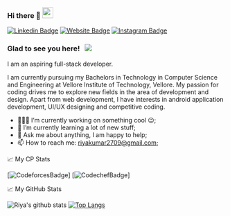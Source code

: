 ### Hi there 👋 <img src="https://media.giphy.com/media/hvRJCLFzcasrR4ia7z/giphy.gif" width="25px">

[![Linkedin Badge](https://img.shields.io/badge/-LinkedIn-0e76a8?style=flat-square&logo=Linkedin&logoColor=white)](https://www.linkedin.com/in/riya-kumar-1730881b6/)
[![Website Badge](https://img.shields.io/badge/Website-3b5998?style=flat-square&logo=google-chrome&logoColor=white)](https://riyakumar00.github.io/My-Portfolio/)
[![Instagram Badge](https://img.shields.io/badge/-Instagram-e4405f?style=flat-square&logo=Instagram&logoColor=white)](https://www.instagram.com/x._riyu_.x/)

### Glad to see you here! &nbsp; ![](https://visitor-badge.glitch.me/badge?page_id=RiyaKumar00.RiyaKumar00)

I am an aspiring full-stack developer.

I am currently pursuing my Bachelors in Technology in Computer Science and Engineering at Vellore Institute of Technology, Vellore. My passion for coding drives me to explore new fields in the area of development and design. Apart from web development, I have interests in android application development, UI/UX designing and competitive coding.

 - 👨🏽‍💻 I’m currently working on something cool :wink:;
 - 🌱 I’m currently learning a lot of new stuff;
 - 💬 Ask me about anything, I am happy to help;
 - 📫 How to reach me: riyakumar2709@gmail.com;

📈 My CP Stats

[![CodeforcesBadge](https://cp-logo.vercel.app/codeforces/riyak09)]
[![CodechefBadge](https://cp-logo.vercel.app/codechef/riya_k09)]

 
📈 My GitHub Stats
  
![Riya's github stats](https://github-readme-stats.vercel.app/api?username=RiyaKumar00&show_icons=true&theme=gotham)
[![Top Langs](https://github-readme-stats.vercel.app/api/top-langs/?username=RiyaKumar00&layout=compact&theme=gotham)](https://github.com/anuraghazra/github-readme-stats)


<!--
**RiyaKumar00/RiyaKumar00** is a ✨ _special_ ✨ repository because its `README.md` (this file) appears on your GitHub profile.

Here are some ideas to get you started:

- 🔭 I’m currently working on ...
- 🌱 I’m currently learning ...
- 👯 I’m looking to collaborate on ...
- 🤔 I’m looking for help with ...
- 💬 Ask me about ...
- 📫 How to reach me: ...
- 😄 Pronouns: ...
- ⚡ Fun fact: ...
-->
